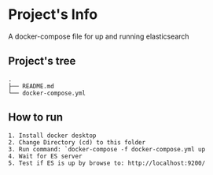 # Project's Info

A docker-compose file for up and running elasticsearch

## Project's tree
```
.
├── README.md
└── docker-compose.yml
```

## How to run

```
1. Install docker desktop
2. Change Directory (cd) to this folder
3. Run command: `docker-compose -f docker-compose.yml up
4. Wait for ES server
5. Test if ES is up by browse to: http://localhost:9200/
```


